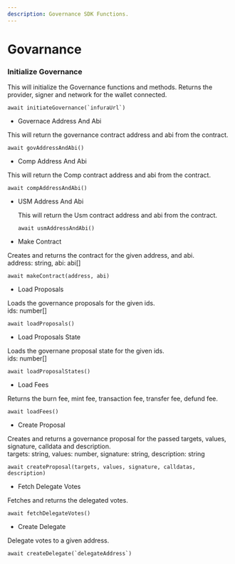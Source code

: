 ```yaml
---
description: Governance SDK Functions.
---
```


# Govarnance

### Initialize Governance

This will initialize the Governance functions and methods. Returns the provider, signer and network for the wallet connected.

```text
await initiateGovernance(`infuraUrl`)
```

* Governace Address And Abi

This will return the governance contract address and abi from the contract.

```text
await govAddressAndAbi()
```

* Comp Address And Abi

This will return the Comp contract address and abi from the contract.

```text
await compAddressAndAbi()
```

* USM Address And Abi

  This will return the Usm contract address and abi from the contract.

  ```text
  await usmAddressAndAbi()
  ```



* Make Contract

Creates and returns the contract for the given address, and abi.  
address: string, abi: abi\[\]

```text
await makeContract(address, abi)
```

* Load Proposals

Loads the governance proposals for the given ids.  
ids: number\[\]

```text
await loadProposals()
```

* Load Proposals State

Loads the governane proposal state for the given ids.  
ids: number\[\]

```text
await loadProposalStates()
```

* Load Fees

Returns the burn fee, mint fee, transaction fee, transfer fee, defund fee.

```text
await loadFees()
```

* Create Proposal

Creates and returns a governance proposal for the passed targets, values, signature, calldata and description.  
targets: string, values: number, signature: string, description: string

```text
await createProposal(targets, values, signature, calldatas, description)
```

* Fetch Delegate Votes

Fetches and returns the delegated votes.

```text
await fetchDelegateVotes()
```

* Create Delegate

Delegate votes to a given address.

```text
await createDelegate(`delegateAddress`)
```

